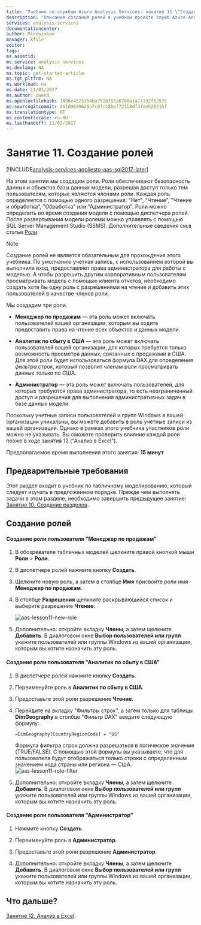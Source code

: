 ```yaml
---
title: "Учебник по службам Azure Analysis Services: занятие 11 \"Создание ролей\" | Документы Майкрософт"
description: "Описание создания ролей в учебном проекте служб Azure Analysis Services."
services: analysis-services
documentationcenter: 
author: Minewiskan
manager: kfile
editor: 
tags: 
ms.assetid: 
ms.service: analysis-services
ms.devlang: NA
ms.topic: get-started-article
ms.tgt_pltfrm: NA
ms.workload: na
ms.date: 11/01/2017
ms.author: owend
ms.openlocfilehash: 1496e4523154ba791bf55a0708a1a77132f5257c
ms.sourcegitcommit: d41d9049625a7c9fc186ef721b8df4feeb28215f
ms.translationtype: HT
ms.contentlocale: ru-RU
ms.lasthandoff: 11/02/2017
---
```

# <a name="lesson-11-create-roles"></a>Занятие 11. Создание ролей

[!INCLUDE[analysis-services-appliesto-aas-sql2017-later](../../../includes/analysis-services-appliesto-aas-sql2017-later.md)]

На этом занятии мы создадим роли. Роли обеспечивают безопасность данных и объектов базы данных модели, разрешая доступ только тем пользователям, которые являются членами роли. Каждая роль определяется с помощью одного разрешения: "Нет", "Чтение", "Чтение и обработка", "Обработка" или "Администратор". Роли можно определить во время создания модели с помощью диспетчера ролей. После развертывания модели ролями можно управлять с помощью SQL Server Management Studio (SSMS). Дополнительные сведения см.в статье [Роли](https://docs.microsoft.com/sql/analysis-services/tabular-models/roles-ssas-tabular).
  
> [!NOTE]  
> Создание ролей не является обязательным для прохождения этого учебника. По умолчанию учетная запись, с использованием которой вы выполнили вход, предоставляет права администратора для работы с моделью. А чтобы разрешить другим корпоративным пользователям просматривать модель с помощью клиента отчетов, необходимо создать хотя бы одну роль с разрешениями на чтение и добавить этих пользователей в качестве членов роли.  
  
Мы создадим три роли.  
  
-   **Менеджер по продажам** — эта роль может включать пользователей вашей организации, которым вы ходите предоставить права на чтение всех объектов и данных модели.  
  
-   **Аналитик по сбыту в США** — эта роль может включать пользователей вашей организации, для которых требуется только возможность просмотра данных, связанных с продажами в США. Для этой роли будет использоваться формула DAX для определения *фильтра строк*, который позволит членам роли просматривать данные только по США.  
  
-   **Администратор** — эта роль может включать пользователей, для которых требуются права администратора, то есть неограниченный доступ и разрешения для выполнения административных задач в базе данных модели.  
  
Поскольку учетные записи пользователей и групп Windows в вашей организации уникальны, вы можете добавить в роль учетные записи из вашей организации. Однако в рамках этого учебника участников роли можно не указывать. Вы сможете проверить влияние каждой роли позже в ходе занятия 12 ("Анализ в Excel").  
  
Предполагаемое время выполнения этого занятия: **15 минут**  
  
## <a name="prerequisites"></a>Предварительные требования  
Этот раздел входит в учебник по табличному моделированию, который следует изучать в предложенном порядке. Прежде чем выполнять задачи в этом разделе, необходимо завершить предыдущее занятие: [Занятие 10. Создание разделов](../tutorials/aas-lesson-10-create-partitions.md).  
  
## <a name="create-roles"></a>Создание ролей  
  
#### <a name="to-create-a-sales-manager-user-role"></a>Создание роли пользователя "Менеджер по продажам"  
  
1.  В обозревателе табличных моделей щелкните правой кнопкой мыши **Роли** > **Роли**.  
  
2.  В диспетчере ролей нажмите кнопку **Создать**.  
  
3.  Щелкните новую роль, а затем в столбце **Имя** присвойте роли имя **Менеджер по продажам**.  
  
4.  В столбце **Разрешения** щелкните раскрывающийся список и выберите разрешение **Чтение**. 

    ![aas-lesson11-new-role](../tutorials/media/aas-lesson11-new-role.png) 
  
5.  Дополнительно: откройте вкладку **Члены**, а затем щелкните **Добавить**. В диалоговом окне **Выбор пользователей или групп** укажите пользователей или группы Windows из вашей организации, которым вы хотите назначить эту роль.  
  
#### <a name="to-create-a-sales-analyst-us-user-role"></a>Создание роли пользователя "Аналитик по сбыту в США"  
  
1.  В диспетчере ролей нажмите кнопку **Создать**.    
  
2.  Переименуйте роль в **Аналитик по сбыту в США**.  
  
3.  Предоставьте этой роли разрешение **Чтение**.  
  
4.  Перейдите на вкладку "Фильтры строк", а затем только для таблицы **DimGeography** в столбце "Фильтр DAX" введите следующую формулу:  
  
    ```Administrator
    =DimGeography[CountryRegionCode] = "US" 
    ```
    
    Формула фильтра строк должна разрешаться в логическое значение (TRUE/FALSE). С помощью этой формулы вы указываете, что для пользователя будут отображаться только строки с определенным значением кода страны или региона — США.  
    ![aas-lesson11-role-filter](../tutorials/media/aas-lesson11-role-filter.png) 
  
6.  Дополнительно: откройте вкладку **Члены**, а затем щелкните **Добавить**. В диалоговом окне **Выбор пользователей или групп** укажите пользователей или группы Windows из вашей организации, которым вы хотите назначить эту роль.  
  
#### <a name="to-create-an-administrator-user-role"></a>Создание роли пользователя "Администратор"  
  
1.  Нажмите кнопку **Создать**.  
  
2.  Переименуйте роль в **Администратор**.  
  
3.  Предоставьте этой роли разрешение **Администратор**.  
  
4.  Дополнительно: откройте вкладку **Члены**, а затем щелкните **Добавить**. В диалоговом окне **Выбор пользователей или групп** укажите пользователей или группы Windows из вашей организации, которым вы хотите назначить эту роль. 
  
  
## <a name="whats-next"></a>Что дальше?
[Занятие 12. Анализ в Excel](../tutorials/aas-lesson-12-analyze-in-excel.md).

  
  
